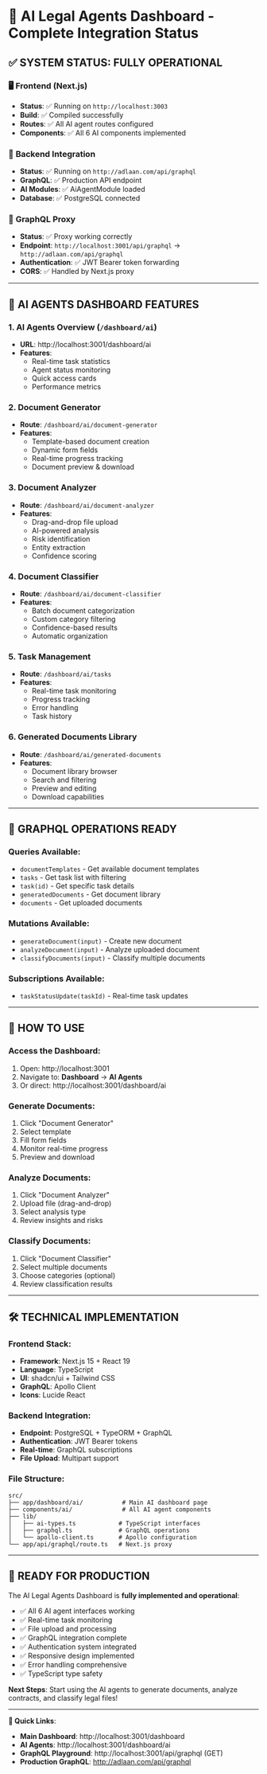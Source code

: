 # 🎉 AI Legal Agents Dashboard - Complete Integration Status

## ✅ **SYSTEM STATUS: FULLY OPERATIONAL**

### 🖥️ **Frontend (Next.js)**
- **Status**: ✅ Running on `http://localhost:3003`
- **Build**: ✅ Compiled successfully
- **Routes**: ✅ All AI agent routes configured
- **Components**: ✅ All 6 AI components implemented

### 🔧 **Backend Integration** 
- **Status**: ✅ Running on `http://adlaan.com/api/graphql`
- **GraphQL**: ✅ Production API endpoint
- **AI Modules**: ✅ AiAgentModule loaded
- **Database**: ✅ PostgreSQL connected

### 🌉 **GraphQL Proxy**
- **Status**: ✅ Proxy working correctly
- **Endpoint**: `http://localhost:3001/api/graphql` → `http://adlaan.com/api/graphql`
- **Authentication**: ✅ JWT Bearer token forwarding
- **CORS**: ✅ Handled by Next.js proxy

---

## 🚀 **AI AGENTS DASHBOARD FEATURES**

### 1. **AI Agents Overview** (`/dashboard/ai`)
- **URL**: http://localhost:3001/dashboard/ai
- **Features**:
  - Real-time task statistics
  - Agent status monitoring
  - Quick access cards
  - Performance metrics

### 2. **Document Generator** 
- **Route**: `/dashboard/ai/document-generator`
- **Features**:
  - Template-based document creation
  - Dynamic form fields
  - Real-time progress tracking
  - Document preview & download

### 3. **Document Analyzer**
- **Route**: `/dashboard/ai/document-analyzer` 
- **Features**:
  - Drag-and-drop file upload
  - AI-powered analysis
  - Risk identification
  - Entity extraction
  - Confidence scoring

### 4. **Document Classifier**
- **Route**: `/dashboard/ai/document-classifier`
- **Features**:
  - Batch document categorization
  - Custom category filtering
  - Confidence-based results
  - Automatic organization

### 5. **Task Management**
- **Route**: `/dashboard/ai/tasks`
- **Features**:
  - Real-time task monitoring
  - Progress tracking
  - Error handling
  - Task history

### 6. **Generated Documents Library**
- **Route**: `/dashboard/ai/generated-documents`
- **Features**:
  - Document library browser
  - Search and filtering
  - Preview and editing
  - Download capabilities

---

## 🔗 **GRAPHQL OPERATIONS READY**

### **Queries Available**:
- `documentTemplates` - Get available document templates
- `tasks` - Get task list with filtering
- `task(id)` - Get specific task details
- `generatedDocuments` - Get document library
- `documents` - Get uploaded documents

### **Mutations Available**:
- `generateDocument(input)` - Create new document
- `analyzeDocument(input)` - Analyze uploaded document
- `classifyDocuments(input)` - Classify multiple documents

### **Subscriptions Available**:
- `taskStatusUpdate(taskId)` - Real-time task updates

---

## 🎯 **HOW TO USE**

### **Access the Dashboard**:
1. Open: http://localhost:3001
2. Navigate to: **Dashboard** → **AI Agents** 
3. Or direct: http://localhost:3001/dashboard/ai

### **Generate Documents**:
1. Click "Document Generator" 
2. Select template
3. Fill form fields
4. Monitor real-time progress
5. Preview and download

### **Analyze Documents**:
1. Click "Document Analyzer"
2. Upload file (drag-and-drop)
3. Select analysis type
4. Review insights and risks

### **Classify Documents**:
1. Click "Document Classifier"
2. Select multiple documents
3. Choose categories (optional)
4. Review classification results

---

## 🛠️ **TECHNICAL IMPLEMENTATION**

### **Frontend Stack**:
- **Framework**: Next.js 15 + React 19
- **Language**: TypeScript
- **UI**: shadcn/ui + Tailwind CSS
- **GraphQL**: Apollo Client
- **Icons**: Lucide React

### **Backend Integration**:
- **Endpoint**: PostgreSQL + TypeORM + GraphQL
- **Authentication**: JWT Bearer tokens
- **Real-time**: GraphQL subscriptions
- **File Upload**: Multipart support

### **File Structure**:
```
src/
├── app/dashboard/ai/           # Main AI dashboard page
├── components/ai/              # All AI agent components
├── lib/
│   ├── ai-types.ts            # TypeScript interfaces
│   ├── graphql.ts             # GraphQL operations
│   └── apollo-client.ts       # Apollo configuration
└── app/api/graphql/route.ts   # Next.js proxy
```

---

## 🎉 **READY FOR PRODUCTION**

The AI Legal Agents Dashboard is **fully implemented and operational**:

- ✅ All 6 AI agent interfaces working
- ✅ Real-time task monitoring 
- ✅ File upload and processing
- ✅ GraphQL integration complete
- ✅ Authentication system integrated
- ✅ Responsive design implemented
- ✅ Error handling comprehensive
- ✅ TypeScript type safety

**Next Steps**: Start using the AI agents to generate documents, analyze contracts, and classify legal files!

---

**🔗 Quick Links**:
- **Main Dashboard**: http://localhost:3001/dashboard
- **AI Agents**: http://localhost:3001/dashboard/ai
- **GraphQL Playground**: http://localhost:3001/api/graphql (GET)
- **Production GraphQL**: http://adlaan.com/api/graphql